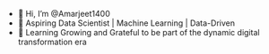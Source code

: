 - 👋 Hi, I’m @Amarjeet1400
- 👀 Aspiring Data Scientist | Machine Learning | Data-Driven
- 🌱 Learning Growing and Grateful to be part of the dynamic digital transformation era
 


<!---
Amarjeet1400/Amarjeet1400 is a ✨ special ✨ repository because its `README.md` (this file) appears on your GitHub profile.
You can click the Preview link to take a look at your changes.
--->
